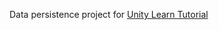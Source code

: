 Data persistence project for [Unity Learn Tutorial](https://learn.unity.com/tutorial/submission-data-persistence-in-a-new-repo)
